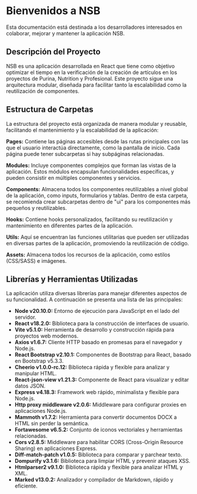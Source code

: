 # Bienvenidos a NSB

Esta documentación está destinada a los desarrolladores interesados en colaborar, mejorar y mantener la aplicación NSB.

## Descripción del Proyecto

NSB es una aplicación desarrollada en React que tiene como objetivo optimizar el tiempo en la verificación de la creación de artículos en los proyectos de Purina, Nutrition y Profesional. Este proyecto sigue una arquitectura modular, diseñada para facilitar tanto la escalabilidad como la reutilización de componentes.

## Estructura de Carpetas

La estructura del proyecto está organizada de manera modular y reusable, facilitando el mantenimiento y la escalabilidad de la aplicación:

**Pages:** Contiene las páginas accesibles desde las rutas principales con las que el usuario interactúa directamente, como la pantalla de inicio. Cada página puede tener subcarpetas si hay subpáginas relacionadas.

**Modules:** Incluye componentes complejos que forman las vistas de la aplicación. Estos módulos encapsulan funcionalidades específicas, y pueden consistir en múltiples componentes y servicios.

**Components:** Almacena todos los componentes reutilizables a nivel global de la aplicación, como inputs, formularios y tablas. Dentro de esta carpeta, se recomienda crear subcarpetas dentro de "ui" para los componentes más pequeños y reutilizables.

**Hooks:** Contiene hooks personalizados, facilitando su reutilización y mantenimiento en diferentes partes de la aplicación.

**Utils:** Aquí se encuentran las funciones utilitarias que pueden ser utilizadas en diversas partes de la aplicación, promoviendo la reutilización de código.

**Assets:** Almacena todos los recursos de la aplicación, como estilos (CSS/SASS) e imágenes.

## Librerías y Herramientas Utilizadas

La aplicación utiliza diversas librerías para manejar diferentes aspectos de su funcionalidad. A continuación se presenta una lista de las principales:

- **Node v20.10.0:** Entorno de ejecución para JavaScript en el lado del servidor.
- **React v18.2.0:** Biblioteca para la construcción de interfaces de usuario.
- **Vite v5.1.0:** Herramienta de desarrollo y construcción rápida para proyectos web modernos.
- **Axios v1.6.7:** Cliente HTTP basado en promesas para el navegador y Node.js.
- **React Bootstrap v2.10.1:** Componentes de Bootstrap para React, basado en Bootstrap v5.3.3.
- **Cheerio v1.0.0-rc.12:** Biblioteca rápida y flexible para analizar y manipular HTML.
- **React-json-view v1.21.3:** Componente de React para visualizar y editar datos JSON.
- **Express v4.18.3:** Framework web rápido, minimalista y flexible para Node.js.
- **Http proxy middleware v2.0.6:** Middleware para configurar proxies en aplicaciones Node.js.
- **Mammoth v1.7.2:** Herramienta para convertir documentos DOCX a HTML sin perder la semántica.
- **Fortawesome v6.5.2:** Conjunto de iconos vectoriales y herramientas relacionadas.
- **Cors v2.8.5:** Middleware para habilitar CORS (Cross-Origin Resource Sharing) en aplicaciones Express.
- **Diff-match-patch v1.0.5:** Biblioteca para comparar y parchear texto.
- **Dompurify v3.1.6:** Biblioteca para limpiar HTML y prevenir ataques XSS.
- **Htmlparser2 v9.1.0:** Biblioteca rápida y flexible para analizar HTML y XML.
- **Marked v13.0.2:** Analizador y compilador de Markdown, rápido y eficiente.
